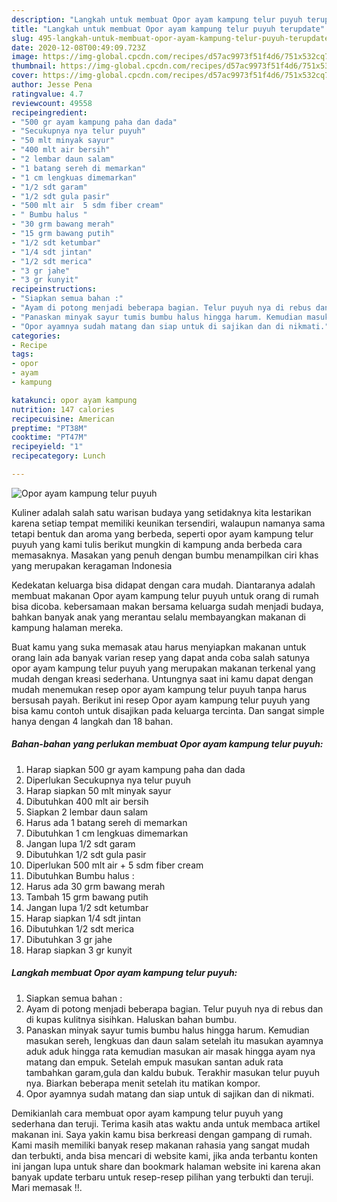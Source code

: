 ```yaml
---
description: "Langkah untuk membuat Opor ayam kampung telur puyuh terupdate"
title: "Langkah untuk membuat Opor ayam kampung telur puyuh terupdate"
slug: 495-langkah-untuk-membuat-opor-ayam-kampung-telur-puyuh-terupdate
date: 2020-12-08T00:49:09.723Z
image: https://img-global.cpcdn.com/recipes/d57ac9973f51f4d6/751x532cq70/opor-ayam-kampung-telur-puyuh-foto-resep-utama.jpg
thumbnail: https://img-global.cpcdn.com/recipes/d57ac9973f51f4d6/751x532cq70/opor-ayam-kampung-telur-puyuh-foto-resep-utama.jpg
cover: https://img-global.cpcdn.com/recipes/d57ac9973f51f4d6/751x532cq70/opor-ayam-kampung-telur-puyuh-foto-resep-utama.jpg
author: Jesse Pena
ratingvalue: 4.7
reviewcount: 49558
recipeingredient:
- "500 gr ayam kampung paha dan dada"
- "Secukupnya nya telur puyuh"
- "50 mlt minyak sayur"
- "400 mlt air bersih"
- "2 lembar daun salam"
- "1 batang sereh di memarkan"
- "1 cm lengkuas dimemarkan"
- "1/2 sdt garam"
- "1/2 sdt gula pasir"
- "500 mlt air  5 sdm fiber cream"
- " Bumbu halus "
- "30 grm bawang merah"
- "15 grm bawang putih"
- "1/2 sdt ketumbar"
- "1/4 sdt jintan"
- "1/2 sdt merica"
- "3 gr jahe"
- "3 gr kunyit"
recipeinstructions:
- "Siapkan semua bahan :"
- "Ayam di potong menjadi beberapa bagian. Telur puyuh nya di rebus dan di kupas kulitnya sisihkan. Haluskan bahan bumbu."
- "Panaskan minyak sayur tumis bumbu halus hingga harum. Kemudian masukan sereh, lengkuas dan daun salam setelah itu masukan ayamnya aduk aduk hingga rata kemudian masukan air masak hingga ayam nya matang dan empuk. Setelah empuk masukan santan aduk rata tambahkan garam,gula dan kaldu bubuk. Terakhir masukan telur puyuh nya. Biarkan beberapa menit setelah itu matikan kompor."
- "Opor ayamnya sudah matang dan siap untuk di sajikan dan di nikmati."
categories:
- Recipe
tags:
- opor
- ayam
- kampung

katakunci: opor ayam kampung 
nutrition: 147 calories
recipecuisine: American
preptime: "PT38M"
cooktime: "PT47M"
recipeyield: "1"
recipecategory: Lunch

---
```



![Opor ayam kampung telur puyuh](https://img-global.cpcdn.com/recipes/d57ac9973f51f4d6/751x532cq70/opor-ayam-kampung-telur-puyuh-foto-resep-utama.jpg)

Kuliner adalah salah satu warisan budaya yang setidaknya kita lestarikan karena setiap tempat memiliki keunikan tersendiri, walaupun namanya sama tetapi bentuk dan aroma yang berbeda, seperti opor ayam kampung telur puyuh yang kami tulis berikut mungkin di kampung anda berbeda cara memasaknya. Masakan yang penuh dengan bumbu menampilkan ciri khas yang merupakan keragaman Indonesia

Kedekatan keluarga bisa didapat dengan cara mudah. Diantaranya adalah membuat makanan Opor ayam kampung telur puyuh untuk orang di rumah bisa dicoba. kebersamaan makan bersama keluarga sudah menjadi budaya, bahkan banyak anak yang merantau selalu membayangkan makanan di kampung halaman mereka.



Buat kamu yang suka memasak atau harus menyiapkan makanan untuk orang lain ada banyak varian resep yang dapat anda coba salah satunya opor ayam kampung telur puyuh yang merupakan makanan terkenal yang mudah dengan kreasi sederhana. Untungnya saat ini kamu dapat dengan mudah menemukan resep opor ayam kampung telur puyuh tanpa harus bersusah payah.
Berikut ini resep Opor ayam kampung telur puyuh yang bisa kamu contoh untuk disajikan pada keluarga tercinta. Dan sangat simple hanya dengan 4 langkah dan 18 bahan.


<!--inarticleads1-->

##### Bahan-bahan yang perlukan membuat Opor ayam kampung telur puyuh:

1. Harap siapkan 500 gr ayam kampung paha dan dada
1. Diperlukan Secukupnya nya telur puyuh
1. Harap siapkan 50 mlt minyak sayur
1. Dibutuhkan 400 mlt air bersih
1. Siapkan 2 lembar daun salam
1. Harus ada 1 batang sereh di memarkan
1. Dibutuhkan 1 cm lengkuas dimemarkan
1. Jangan lupa 1/2 sdt garam
1. Dibutuhkan 1/2 sdt gula pasir
1. Diperlukan 500 mlt air + 5 sdm fiber cream
1. Dibutuhkan  Bumbu halus :
1. Harus ada 30 grm bawang merah
1. Tambah 15 grm bawang putih
1. Jangan lupa 1/2 sdt ketumbar
1. Harap siapkan 1/4 sdt jintan
1. Dibutuhkan 1/2 sdt merica
1. Dibutuhkan 3 gr jahe
1. Harap siapkan 3 gr kunyit




<!--inarticleads2-->

##### Langkah membuat  Opor ayam kampung telur puyuh:

1. Siapkan semua bahan :
1. Ayam di potong menjadi beberapa bagian. Telur puyuh nya di rebus dan di kupas kulitnya sisihkan. Haluskan bahan bumbu.
1. Panaskan minyak sayur tumis bumbu halus hingga harum. Kemudian masukan sereh, lengkuas dan daun salam setelah itu masukan ayamnya aduk aduk hingga rata kemudian masukan air masak hingga ayam nya matang dan empuk. Setelah empuk masukan santan aduk rata tambahkan garam,gula dan kaldu bubuk. Terakhir masukan telur puyuh nya. Biarkan beberapa menit setelah itu matikan kompor.
1. Opor ayamnya sudah matang dan siap untuk di sajikan dan di nikmati.




Demikianlah cara membuat opor ayam kampung telur puyuh yang sederhana dan teruji. Terima kasih atas waktu anda untuk membaca artikel makanan ini. Saya yakin kamu bisa berkreasi dengan gampang di rumah. Kami masih memiliki banyak resep makanan rahasia yang sangat mudah dan terbukti, anda bisa mencari di website kami, jika anda terbantu konten ini jangan lupa untuk share dan bookmark halaman website ini karena akan banyak update terbaru untuk resep-resep pilihan yang terbukti dan teruji. Mari memasak !!. 
